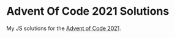 # Advent Of Code 2021 Solutions
My JS solutions for the [Advent of Code 2021](https://adventofcode.com/2021).
